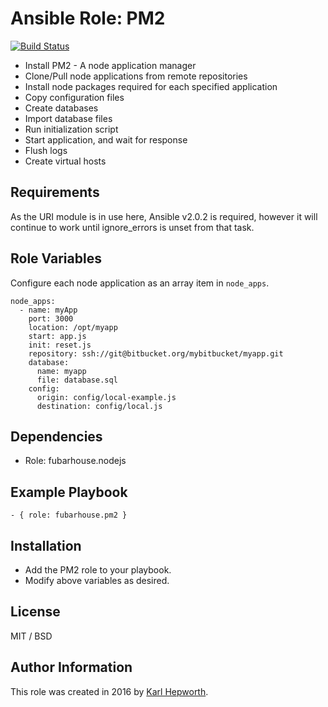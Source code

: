 # Ansible Role: PM2

[![Build Status](https://travis-ci.org/fubarhouse/ansible-role-pm2.svg?branch=master)](https://travis-ci.org/fubarhouse/ansible-role-pm2)

* Install PM2 - A node application manager
* Clone/Pull node applications from remote repositories
* Install node packages required for each specified application
* Copy configuration files
* Create databases
* Import database files
* Run initialization script
* Start application, and wait for response
* Flush logs
* Create virtual hosts

## Requirements

  As the URI module is in use here, Ansible v2.0.2 is required, however it will continue to work until ignore_errors is unset from that task.


## Role Variables

Configure each node application as an array item in `node_apps`.

    node_apps:
      - name: myApp
        port: 3000
        location: /opt/myapp
        start: app.js
        init: reset.js
        repository: ssh://git@bitbucket.org/mybitbucket/myapp.git
        database:
          name: myapp
          file: database.sql
        config:
          origin: config/local-example.js
          destination: config/local.js

## Dependencies

* Role: fubarhouse.nodejs

## Example Playbook

    - { role: fubarhouse.pm2 }

## Installation

* Add the PM2 role to your playbook.
* Modify above variables as desired.

## License

MIT / BSD

## Author Information

This role was created in 2016 by [Karl Hepworth](https://twitter.com/fubarhouse).
